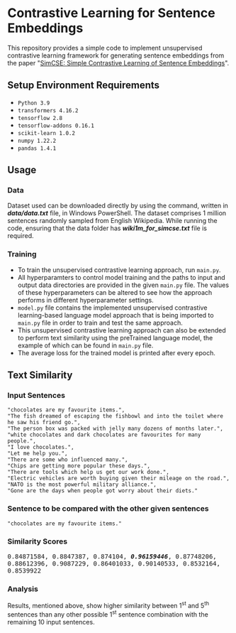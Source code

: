 # Contrastive Learning for Sentence Embeddings
This repository provides a simple code to implement unsupervised contrastive learning framework for generating sentence embeddings from the paper "[SimCSE: Simple Contrastive Learning of Sentence Embeddings](https://arxiv.org/abs/2104.08821)".
## Setup Environment Requirements
- `Python 3.9`
- `transformers 4.16.2`
- `tensorflow 2.8`
- `tensorflow-addons 0.16.1`
- `scikit-learn 1.0.2`
- `numpy 1.22.2`
- `pandas 1.4.1`
## Usage
### Data
Dataset used can be downloaded directly by using the command, written in ***data/data.txt*** file, in Windows PowerShell. The dataset comprises 1 million sentences randomly sampled from English Wikipedia. While running the code, ensuring that the data folder has ***wiki1m_for_simcse.txt*** file is required.
### Training
- To train the unsupervised contrastive learning approach, run `main.py`.
- All hyperparamters to control model training and the paths to input and output data directories are provided in the given `main.py` file. The values of these hyperparameters can be altered to see how the approach performs in different hyperparameter settings.
- `model.py` file contains the implemented unsupervised contrastive learning-based language model approach that is being imported to `main.py` file in order to train and test the same approach.
- This unsupervised contrastive learning approach can also be extended to perform text similarity using the preTrained language model, the example of which can be found in `main.py` file.
- The average loss for the trained model is printed after every epoch.
## Text Similarity
### Input Sentences
```
"chocolates are my favourite items.",
"The fish dreamed of escaping the fishbowl and into the toilet where he saw his friend go.",
"The person box was packed with jelly many dozens of months later.",
"white chocolates and dark chocolates are favourites for many people.",
"I love chocolates.",
"Let me help you.",
"There are some who influenced many.",
"Chips are getting more popular these days.",
"There are tools which help us get our work done.",
"Electric vehicles are worth buying given their mileage on the road.",
"NATO is the most powerful military alliance.",
"Gone are the days when people got worry about their diets."
```
### Sentence to be compared with the other given sentences
```
"chocolates are my favourite items."
```
### Similarity Scores
<pre>
0.84871584, 0.8847387, 0.874104, <i><b>0.96159446</b></i>, 0.87748206,
0.88612396, 0.9087229, 0.86401033, 0.90140533, 0.8532164,
0.8539922
</pre>

### Analysis
Results, mentioned above, show higher similarity between 1<sup>st</sup> and 5<sup>th</sup> sentences than any other possible 1<sup>st</sup> sentence combination with the remaining 10 input sentences.
